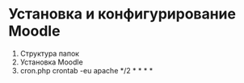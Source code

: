 # Установка и конфигурирование Moodle
1. Структура папок
2. Установка Moodle
3. cron.php
crontab -eu apache
*/2 * * * * 













